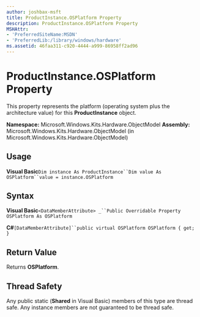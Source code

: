 ```yaml
---
author: joshbax-msft
title: ProductInstance.OSPlatform Property
description: ProductInstance.OSPlatform Property
MSHAttr:
- 'PreferredSiteName:MSDN'
- 'PreferredLib:/library/windows/hardware'
ms.assetid: 46faa311-c920-4444-a999-86958ff2ad96
---
```


# ProductInstance.OSPlatform Property


This property represents the platform (operating system plus the architecture value) for this **ProductInstance** object.

**Namespace:** Microsoft.Windows.Kits.Hardware.ObjectModel **Assembly:** Microsoft.Windows.Kits.Hardware.ObjectModel (in Microsoft.Windows.Kits.Hardware.ObjectModel)

## Usage


**Visual Basic**`Dim instance As ProductInstance``Dim value As OSPlatform``value = instance.OSPlatform`

## Syntax


**Visual Basic**`<DataMemberAttribute> _``Public Overridable Property OSPlatform As OSPlatform`

**C#**`[DataMemberAttribute]``public virtual OSPlatform OSPlatform { get; }`

## Return Value


Returns **OSPlatform**.

## Thread Safety


Any public static (**Shared** in Visual Basic) members of this type are thread safe. Any instance members are not guaranteed to be thread safe.

 

 






